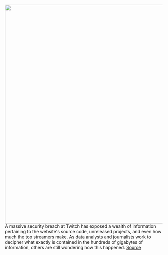 <img src='https://cdn.vox-cdn.com/thumbor/wWXCnK1zrHZdNzt4KE4AA_-0KPs=/0x0:2040x1360/1200x800/filters:focal(857x517:1183x843)/cdn.vox-cdn.com/uploads/chorus_image/image/69963684/acastro_190812_1777_twitch_0002.0.0.jpg' width='700px' /><br/>
A massive security breach at Twitch has exposed a wealth of information pertaining to the website's source code, unreleased projects, and even how much the top streamers make. As data analysts and journalists work to decipher what exactly is contained in the hundreds of gigabytes of information, others are still wondering how this happened.
<a href='https://www.theverge.com/2021/10/7/22714160/twitch-hack-security-data-breach-problems'> Source <a/>